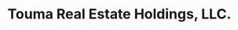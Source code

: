 ---
title: "Touma Real Estate Holdings, LLC."
url: /huntington/touma-real-estate-holdings-llc/
shop: Immobilien
---
